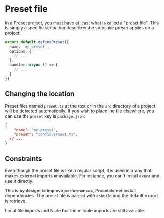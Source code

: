 # Preset file

In a Preset project, you must have at least what is called a "preset file". This is simply a specific script that describes the steps the preset applies on a project.

```ts
export default definePreset({
  name: 'my-preset',
  options: {
    // ...
  },
  handler: async () => {
    // ...
  }
})
```

## Changing the location

Preset files named `preset.ts` at the root or in the `src` directory of a project will be detected automatically. If you wish to place the file elsewhere, you can use the `preset` key in `package.json`:

```json
{
	"name": "my-preset",
	"preset": "config/preset.ts",
  // ...
}
```

## Constraints

Even though the preset file is like a regular script, it is used in a way that makes external imports unavailable. For instance, you can't install `execa` and use it directly. 

This is by design: to improve performances, Preset do not install dependencies. The preset file is parsed with `esbuild` and the default export is retrieve. 

Local file imports and Node built-in module imports are still available.
